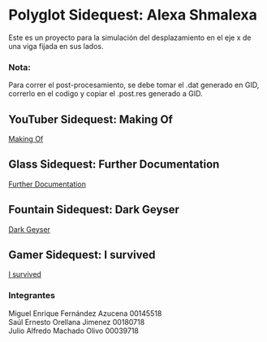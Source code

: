 # Polyglot Sidequest: Alexa Shmalexa

Este es un proyecto para la simulación del desplazamiento en el eje x de una viga fijada en sus lados.

### Nota:

Para correr el post-procesamiento, se debe tomar el .dat generado en GID, correrlo en el codigo y copiar el .post.res generado a GID.

## YouTuber Sidequest: Making Of

[Making Of](https://choosealicense.com/licenses/mit/)

## Glass Sidequest: Further Documentation

[Further Documentation](https://docs.google.com/document/d/12Nsq4sOV18prBeKd4NEVN8Qx27WRDRM8x1Zy3liv3Ro/edit?usp=sharing)

## Fountain Sidequest: Dark Geyser

[Dark Geyser](https://docs.google.com/document/d/1QR8zgFpTk66PGY4LjC-iivw4kYl5bFMcfpt_m4wACxg/edit?usp=sharing)

## Gamer Sidequest: I survived

[I survived](https://choosealicense.com/licenses/mit/)

### Integrantes

Miguel Enrique Fernández Azucena 00145518  
Saúl Ernesto Orellana Jimenez 00180718  
Julio Alfredo Machado Olivo 00039718
